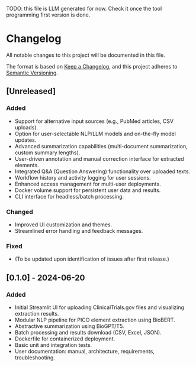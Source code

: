 TODO: this file is LLM generated for now. Check it once the tool programming first version is done.

# Changelog

All notable changes to this project will be documented in this file.

The format is based on [Keep a Changelog](https://keepachangelog.com/en/1.0.0/), and this project adheres to [Semantic Versioning](https://semver.org/).


## [Unreleased]
### Added
- Support for alternative input sources (e.g., PubMed articles, CSV uploads).
- Option for user-selectable NLP/LLM models and on-the-fly model updates.
- Advanced summarization capabilities (multi-document summarization, custom summary lengths).
- User-driven annotation and manual correction interface for extracted elements.
- Integrated Q&A (Question Answering) functionality over uploaded texts.
- Workflow history and activity logging for user sessions.
- Enhanced access management for multi-user deployments.
- Docker volume support for persistent user data and results.
- CLI interface for headless/batch processing.

### Changed
- Improved UI customization and themes.
- Streamlined error handling and feedback messages.

### Fixed
- (To be updated upon identification of issues after first release.)



## [0.1.0] - 2024-06-20
### Added
- Initial Streamlit UI for uploading ClinicalTrials.gov files and visualizing extraction results.
- Modular NLP pipeline for PICO element extraction using BioBERT.
- Abstractive summarization using BioGPT/T5.
- Batch processing and results download (CSV, Excel, JSON).
- Dockerfile for containerized deployment.
- Basic unit and integration tests.
- User documentation: manual, architecture, requirements, troubleshooting.

